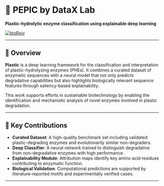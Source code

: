 # 🌱 PEPIC by DataX Lab

**Plastic-hydrolytic enzyme classification using explainable deep learning**

[![bioRxiv](https://img.shields.io/badge/bioRxiv-10.1101%2F2025.07.14.664602v1-orange)](https://www.biorxiv.org/content/10.1101/2025.07.14.664602v1)

---

## 🧬 Overview

**Plastic** is a deep learning framework for the classification and interpretation of plastic-hydrolyzing enzymes (PHEs). It combines a curated dataset of enzymatic sequences with a neural model that not only predicts degradative capabilities but also highlights biologically relevant sequence features through saliency-based explainability.

This work supports efforts in sustainable biotechnology by enabling the identification and mechanistic analysis of novel enzymes involved in plastic degradation.

---

## 🧠 Key Contributions

- **Curated Dataset**: A high-quality benchmark set including validated plastic-degrading enzymes and evolutionarily similar non-degraders.
- **Deep Classifier**: A neural network trained to distinguish degradative from non-degradative enzymes with high performance.
- **Explainability Module**: Attribution maps identify key amino acid residues contributing to enzymatic function.
- **Biological Validation**: Computational predictions are supported by literature-reported motifs and experimentally verified cases.

---


